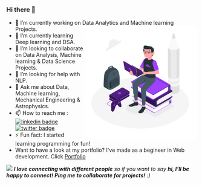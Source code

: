 ### Hi there 👋

<!--
**Prashantvik/Prashantvik** is a ✨ _special_ ✨ repository because its `README.md` (this file) appears on your GitHub profile.

Here are some ideas to get you started:-->

- 🔭 I’m currently working on Data Analytics and Machine learning Projects. <img align="right" src="Images/Nerd-amico.png" width="300">
- 🌱 I’m currently learning Deep learning and DSA.
- 👯 I’m looking to collaborate on Data Analysis, Machine learning & Data Science Projects.
- 🤔 I’m looking for help with NLP.
- 💬 Ask me about Data, Machine learning, Mechanical Engineering & Astrophysics.
- 📫 How to reach me :
 [![linkedin badge](https://img.shields.io/badge/Prashant-Vikram-30302f?style=flat&logo=linkedin)](https://www.linkedin.com/in/prashant-vikram-2b1409163)
 [![twitter badge](https://img.shields.io/badge/@Prashantvik-30302f?style=flat&logo=twitter)](https://twitter.com/Prashantvik)
- ⚡ Fun fact: I started learning programming for fun!
- Want to have a look at my portfolio? I've made as a begineer in Web development. 
 Click <a href = "https://Prashantvik.github.io"> Portfolio<a>

<img src="https://media.giphy.com/media/LnQjpWaON8nhr21vNW/giphy.gif" width="60"> <em><b>I love connecting with different people</b> so if you want to say <b>hi, I'll be happy to connect! Ping me to collaborate for projects!</b> :)</em>


